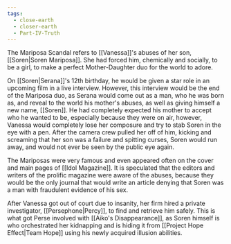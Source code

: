 ```yaml
---
tags:
  - close-earth
  - closer-earth
  - Part-IV-Truth
---
```

The Mariposa Scandal refers to [[Vanessa]]'s abuses of her son, [[Soren|Soren Mariposa]]. She had forced him, chemically and socially, to be a girl, to make a perfect Mother-Daughter duo for the world to adore.

On [[Soren|Serana]]'s 12th birthday, he would be given a star role in an upcoming film in a live interview. However, this interview would be the end of the Mariposa duo, as Serana would come out as a man, who he was born as, and reveal to the world his mother's abuses, as well as giving himself a new name, [[Soren]]. He had completely expected his mother to accept who he wanted to be, especially because they were on air, however, Vanessa would completely lose her composure and try to stab Soren in the eye with a pen. After the camera crew pulled her off of him, kicking and screaming that her son was a failure and spitting curses, Soren would run away, and would not ever be seen by the public eye again.

The Mariposas were very famous and even appeared often on the cover and main pages of [[Idol Magazine]]. It is speculated that the editors and writers of the prolific magazine were aware of the abuses, because they would be the only journal that would write an article denying that Soren was a man with fraudulent evidence of his sex.

After Vanessa got out of court due to insanity, her firm hired a private investigator, [[Persephone|Percy]], to find and retrieve him safely. This is what got Perse involved with [[Aiko's Disappearance]], as Soren himself is who orchestrated her kidnapping and is hiding it from [[Project Hope Effect|Team Hope]] using his newly acquired illusion abilities.